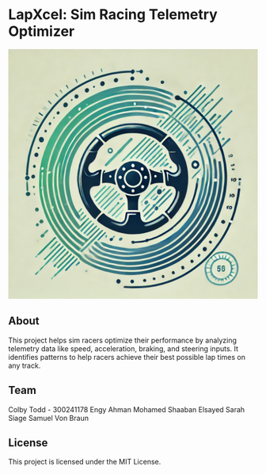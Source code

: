 # LapXcel: Sim Racing Telemetry Optimizer

![Logo](./logo.webp)

## About
This project helps sim racers optimize their performance by analyzing telemetry data like speed, acceleration, braking, and steering inputs. It identifies patterns to help racers achieve their best possible lap times on any track.

## Team
Colby Todd - 300241178
Engy Ahman Mohamed Shaaban Elsayed
Sarah Siage
Samuel Von Braun

## License
This project is licensed under the MIT License.
